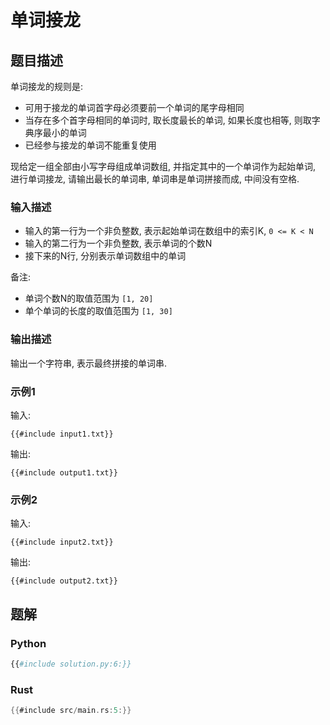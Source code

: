 # 单词接龙

## 题目描述

单词接龙的规则是:

- 可用于接龙的单词首字母必须要前一个单词的尾字母相同
- 当存在多个首字母相同的单词时, 取长度最长的单词, 如果长度也相等, 则取字典序最小的单词
- 已经参与接龙的单词不能重复使用

现给定一组全部由小写字母组成单词数组, 并指定其中的一个单词作为起始单词, 进行单词接龙,
请输出最长的单词串, 单词串是单词拼接而成, 中间没有空格.

### 输入描述

- 输入的第一行为一个非负整数, 表示起始单词在数组中的索引K, `0 <= K < N`
- 输入的第二行为一个非负整数, 表示单词的个数N
- 接下来的N行, 分别表示单词数组中的单词

备注:

- 单词个数N的取值范围为 `[1, 20]`
- 单个单词的长度的取值范围为 `[1, 30]`

### 输出描述

输出一个字符串, 表示最终拼接的单词串.

### 示例1

输入:

```text
{{#include input1.txt}}
```

输出:

```text
{{#include output1.txt}}
```

### 示例2

输入:

```text
{{#include input2.txt}}
```

输出:

```text
{{#include output2.txt}}
```

## 题解

### Python

```python
{{#include solution.py:6:}}
```

### Rust

```rust
{{#include src/main.rs:5:}}
```